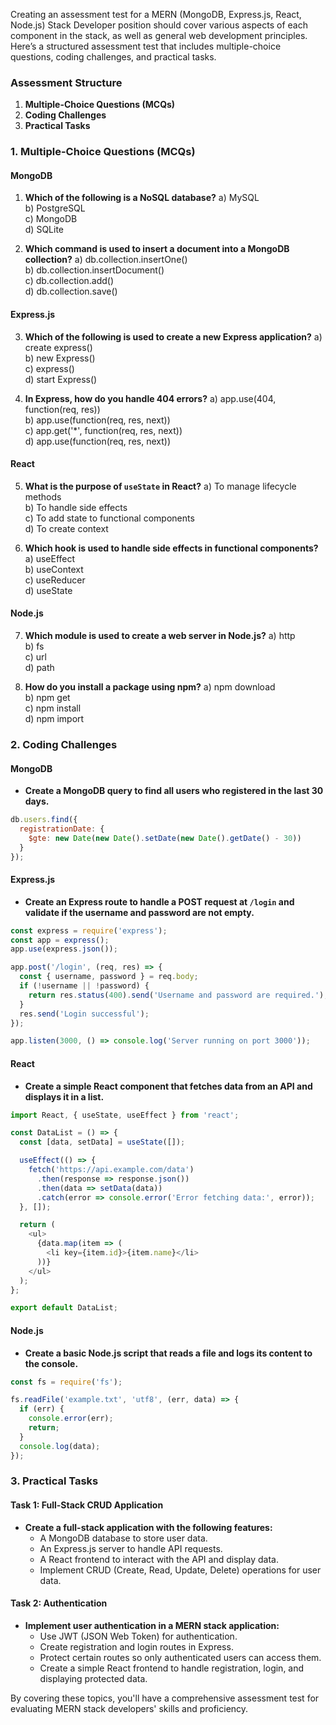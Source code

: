 Creating an assessment test for a MERN (MongoDB, Express.js, React, Node.js) Stack Developer position should cover various aspects of each component in the stack, as well as general web development principles. Here’s a structured assessment test that includes multiple-choice questions, coding challenges, and practical tasks.

### Assessment Structure

1. **Multiple-Choice Questions (MCQs)**
2. **Coding Challenges**
3. **Practical Tasks**

### 1. Multiple-Choice Questions (MCQs)

#### MongoDB
1. **Which of the following is a NoSQL database?**
   a) MySQL  
   b) PostgreSQL  
   c) MongoDB  
   d) SQLite

2. **Which command is used to insert a document into a MongoDB collection?**
   a) db.collection.insertOne()  
   b) db.collection.insertDocument()  
   c) db.collection.add()  
   d) db.collection.save()

#### Express.js
3. **Which of the following is used to create a new Express application?**
   a) create express()  
   b) new Express()  
   c) express()  
   d) start Express()

4. **In Express, how do you handle 404 errors?**
   a) app.use(404, function(req, res))  
   b) app.use(function(req, res, next))  
   c) app.get('*', function(req, res, next))  
   d) app.use(function(req, res, next))  

#### React
5. **What is the purpose of `useState` in React?**
   a) To manage lifecycle methods  
   b) To handle side effects  
   c) To add state to functional components  
   d) To create context

6. **Which hook is used to handle side effects in functional components?**
   a) useEffect  
   b) useContext  
   c) useReducer  
   d) useState

#### Node.js
7. **Which module is used to create a web server in Node.js?**
   a) http  
   b) fs  
   c) url  
   d) path

8. **How do you install a package using npm?**
   a) npm download <package-name>  
   b) npm get <package-name>  
   c) npm install <package-name>  
   d) npm import <package-name>

### 2. Coding Challenges

#### MongoDB
- **Create a MongoDB query to find all users who registered in the last 30 days.**

```javascript
db.users.find({
  registrationDate: {
    $gte: new Date(new Date().setDate(new Date().getDate() - 30))
  }
});
```

#### Express.js
- **Create an Express route to handle a POST request at `/login` and validate if the username and password are not empty.**

```javascript
const express = require('express');
const app = express();
app.use(express.json());

app.post('/login', (req, res) => {
  const { username, password } = req.body;
  if (!username || !password) {
    return res.status(400).send('Username and password are required.');
  }
  res.send('Login successful');
});

app.listen(3000, () => console.log('Server running on port 3000'));
```

#### React
- **Create a simple React component that fetches data from an API and displays it in a list.**

```javascript
import React, { useState, useEffect } from 'react';

const DataList = () => {
  const [data, setData] = useState([]);

  useEffect(() => {
    fetch('https://api.example.com/data')
      .then(response => response.json())
      .then(data => setData(data))
      .catch(error => console.error('Error fetching data:', error));
  }, []);

  return (
    <ul>
      {data.map(item => (
        <li key={item.id}>{item.name}</li>
      ))}
    </ul>
  );
};

export default DataList;
```

#### Node.js
- **Create a basic Node.js script that reads a file and logs its content to the console.**

```javascript
const fs = require('fs');

fs.readFile('example.txt', 'utf8', (err, data) => {
  if (err) {
    console.error(err);
    return;
  }
  console.log(data);
});
```

### 3. Practical Tasks

#### Task 1: Full-Stack CRUD Application
- **Create a full-stack application with the following features:**
  - A MongoDB database to store user data.
  - An Express.js server to handle API requests.
  - A React frontend to interact with the API and display data.
  - Implement CRUD (Create, Read, Update, Delete) operations for user data.

#### Task 2: Authentication
- **Implement user authentication in a MERN stack application:**
  - Use JWT (JSON Web Token) for authentication.
  - Create registration and login routes in Express.
  - Protect certain routes so only authenticated users can access them.
  - Create a simple React frontend to handle registration, login, and displaying protected data.

By covering these topics, you'll have a comprehensive assessment test for evaluating MERN stack developers' skills and proficiency.
